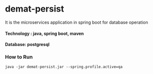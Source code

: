 # demat-persist
It is the microservices  application in spring boot for database operation
#### Technology : java, spring boot, maven
#### Database: postgresql 


### How to Run
    java -jar demat-persist.jar --spring.profile.active=qa
